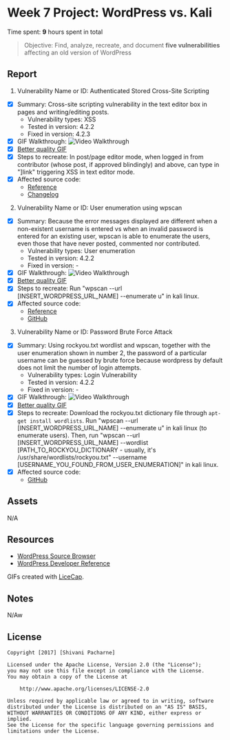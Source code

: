 # Week 7 Project: WordPress vs. Kali

Time spent: **9** hours spent in total

> Objective: Find, analyze, recreate, and document **five vulnerabilities** affecting an old version of WordPress

## Report

1. Vulnerability Name or ID: Authenticated Stored Cross-Site Scripting
  - [x] Summary: Cross-site scripting vulnerability in the text editor box in pages and writing/editing posts.
    - Vulnerability types: XSS
    - Tested in version: 4.2.2 
    - Fixed in version: 4.2.3
  - [x] GIF Walkthrough: <img src='https://i.imgur.com/9jwGn1R.gif' title='Video Walkthrough' alt='Video Walkthrough' />
  - [x] [Better quality GIF](https://i.imgur.com/VHB6dsI.gif)
  - [x] Steps to recreate: In post/page editor mode, when logged in from contributor (whose post, if approved blindingly) and above, can type in "<a href="[caption code=">]</a><a title=" onmouseover=alert('test')  ">link</a>" triggering XSS in text editor mode. 
  - [x] Affected source code: 
    - [Reference](https://klikki.fi/adv/wordpress3.html)
    - [Changelog](https://core.trac.wordpress.org/browser/branches/4.2/src/wp-includes/class-wp-editor.php?rev=33361)
2. Vulnerability Name or ID: User enumeration using wpscan
  - [x] Summary: Because the error messages displayed are different when a non-existent username is entered vs when an invalid password is entered for an existing user, wpscan is able to enumerate the users, even those that have never posted, commented nor contributed.
    - Vulnerability types: User enumeration
    - Tested in version: 4.2.2
    - Fixed in version: -
  - [x] GIF Walkthrough: <img src='https://i.imgur.com/j5Kkfwu.gif' title='Video Walkthrough' alt='Video Walkthrough' />
  - [x] [Better quality GIF](https://i.imgur.com/gHyTwKu.gif)
  - [x] Steps to recreate: Run "wpscan --url [INSERT_WORDPRESS_URL_NAME] --enumerate u" in kali linux.
  - [x] Affected source code:
    - [Reference](https://www.wpwhitesecurity.com/wordpress-security/wordpress-username-disclosure-vulnerability/)
    - [GitHub](https://github.com/WordPress/WordPress/blob/4.2-branch/wp-login.php)
3. Vulnerability Name or ID: Password Brute Force Attack
  - [x] Summary: Using rockyou.txt wordlist and wpscan, together with the user enumeration shown in number 2, the password of a particular username can be guessed by brute force because wordpress by default does not limit the number of login attempts.
    - Vulnerability types: Login Vulnerability
    - Tested in version: 4.2.2
    - Fixed in version: -
  - [x] GIF Walkthrough: <img src='https://i.imgur.com/anikNCL.gif' title='Video Walkthrough' alt='Video Walkthrough' />
  - [x] [Better quality GIF](https://i.imgur.com/JuRY8cF.gif)
  - [x] Steps to recreate: Download the rockyou.txt dictionary file through `apt-get install wordlists`. Run "wpscan --url [INSERT_WORDPRESS_URL_NAME] --enumerate u" in kali linux (to enumerate users). Then, run "wpscan --url [INSERT_WORDPRESS_URL_NAME] --wordlist [PATH_TO_ROCKYOU_DICTIONARY - usually, it's /usr/share/wordlists/rockyou.txt" --username [USERNAME_YOU_FOUND_FROM_USER_ENUMERATION]" in kali linux.
  - [x] Affected source code:
    - [GitHub](https://core.trac.wordpress.org/browser/tags/version/src/source_file.php)

## Assets

N/A

## Resources

- [WordPress Source Browser](https://core.trac.wordpress.org/browser/)
- [WordPress Developer Reference](https://developer.wordpress.org/reference/)

GIFs created with [LiceCap](http://www.cockos.com/licecap/).

## Notes

N/Aw

## License

    Copyright [2017] [Shivani Pacharne]

    Licensed under the Apache License, Version 2.0 (the "License");
    you may not use this file except in compliance with the License.
    You may obtain a copy of the License at

        http://www.apache.org/licenses/LICENSE-2.0

    Unless required by applicable law or agreed to in writing, software
    distributed under the License is distributed on an "AS IS" BASIS,
    WITHOUT WARRANTIES OR CONDITIONS OF ANY KIND, either express or implied.
    See the License for the specific language governing permissions and
    limitations under the License.
